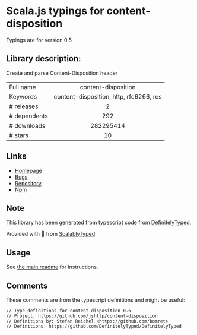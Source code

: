 
# Scala.js typings for content-disposition

Typings are for version 0.5

## Library description:
Create and parse Content-Disposition header

|                    |                 |
| ------------------ | :-------------: |
| Full name          | content-disposition |
| Keywords           | content-disposition, http, rfc6266, res |
| # releases         | 2 |
| # dependents       | 292 |
| # downloads        | 282295414 |
| # stars            | 10 |

## Links
- [Homepage](https://github.com/jshttp/content-disposition#readme)
- [Bugs](https://github.com/jshttp/content-disposition/issues)
- [Repository](https://github.com/jshttp/content-disposition)
- [Npm](https://www.npmjs.com/package/content-disposition)
    


## Note
This library has been generated from typescript code from [DefinitelyTyped](https://definitelytyped.org).

Provided with :purple_heart: from [ScalablyTyped](https://github.com/oyvindberg/ScalablyTyped)

## Usage
See [the main readme](../../readme.md) for instructions.

## Comments

These comments are from the typescript definitions and might be useful:
```
// Type definitions for content-disposition 0.5
// Project: https://github.com/jshttp/content-disposition
// Definitions by: Stefan Reichel <https://github.com/bomret>
// Definitions: https://github.com/DefinitelyTyped/DefinitelyTyped

```

